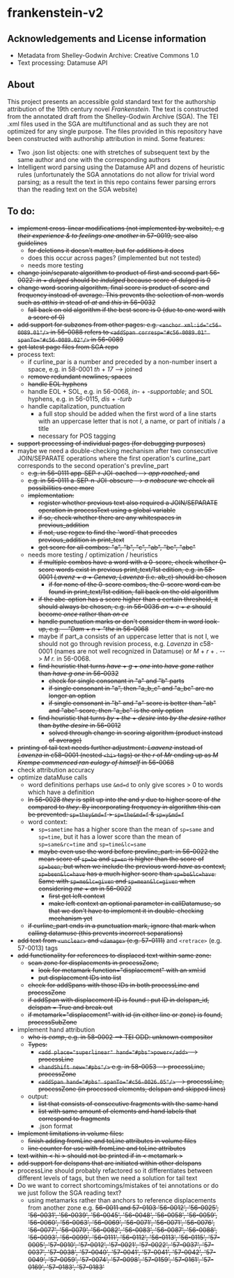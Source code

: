# frankenstein-v2

## Acknowledgements and License information
- Metadata from Shelley-Godwin Archive: Creative Commons 1.0
- Text processing: Datamuse API

## About
This project presents an accessible gold standard text for the authorship attribution of the 19th century novel *Frankenstein*. The text is constructed from the annotated draft from the Shelley-Godwin Archive (SGA). The TEI .xml files used in the SGA are multifunctional and as such they are not optimized for any single purpose. The files provided in this repository have been constructed with authorship attribution in mind. Some features:
- Two .json list objects: one with stretches of subsequent text by the same author and one with the corresponding authors
- Intelligent word parsing using the Datamuse API and dozens of heuristic rules (unfortunately the SGA annotations do not allow for trivial word parsing; as a result the text in this repo contains fewer parsing errors than the reading text on the SGA website)

## To do:
- ~~implement cross-linear modifications (not implemented by website), e.g *their experience & to feelings one another* in 57-0019, see also guidelines~~
  - ~~for deletions it doesn't matter, but for additions it does~~
  - does this occur across pages? (implemented but not tested)
  - needs more testing
- ~~change join/separate algorithm to product of first and second part 56-0022: *in* + *dulged* should be *indulged* because score of dulged is 0~~
- ~~change word scoring algorithm, final score is product of score and frequency instead of average. This prevents the selection of non-words such as *atthis* in stead of *at* and *this* in 56-0032~~
  - ~~fall back on old algorithm if the best score is 0 (due to one word with a score of 0)~~
- ~~add support for subzones from other pages: e.g. `<anchor xml:id="c56-0089.01"/>` in 56-0088 refers to `<addSpan corresp="#c56-0089.01" spanTo="#c56-0089.02"/>` in 56-0089~~
- ~~get latest page files from SGA repo~~
- process text:
  - if curline_par is a number and preceded by a non-number insert a space, e.g. in 58-0001 *th* + *17* --> joined
  - ~~remove redundant newlines, spaces~~
  - ~~handle EOL hyphens~~
  - handle EOL + SOL, e.g. in 56-0068, *in-* + *-supportable*; and SOL hyphens, e.g. in 56-0115, *dis* + *-turb*
  - handle capitalization, punctuation
    - a full stop should be added when the first word of a line starts with an uppercase letter that is not *I*, a name, or part of initials / a title
    - necessary for POS tagging
- ~~support processing of individual pages (for debugging purposes)~~
- maybe we need a double-checking mechanism after two consecutive JOIN/SEPARATE operations where the first operation's curline_part corresponds to the second operation's prevline_part
  - ~~e.g. in 56-0111 app-SEP-r-JOI-oached --> *app roached*, and~~
  - ~~e.g. in 56-0111 a-SEP-n-JOI-obscure --> *a nobscure* we check all possibilities once more~~
  - ~~implementation:~~
    - ~~register whether previous text also required a JOIN/SEPARATE operation in processText using a global variable~~
    - ~~if so, check whether there are any whitespaces in previous_addition~~
    - ~~if not, use regex to find the 'word' that precedes previous_addition in print_text~~
    - ~~get score for all combos: "a", "b", "c", "ab", "bc", "abc"~~
  - needs more testing / optimization / heuristics
    - ~~if multiple combos have a word with a 0-score, check whether 0-score words exist in previous print_text/1st edition, e.g. in 58-0001 *Lavenz* + *a* + *Geneva*, *Lavenza* (i.e. ab_c) should be chosen~~
      - ~~if for none of the 0-score combos, the 0-score word can be found in print_text/1st edition, fall back on the old algorithm~~
    - ~~if the abc-option has a score higher than a certain threshold, it should always be chosen, e.g. in 56-0036 *on* + *c* + *e* should become *once* rather than *on ce*~~
    - ~~handle punctuation marks or don't consider them in word look-up, e.g. *—"Dam* + *n* + *"the* in 56-0068~~
    - maybe if part_a consists of an uppercase letter that is not I, we should not go through revision process, e.g. *Lavenza* in c58-0001 (names are not well recognized in Datamuse) or *M* + *r* + *.* --> *M r.* in 56-0068.
    - ~~find heuristic that turns *have* + *g* + *one* into *have gone* rather than *have g one* in 56-0032~~
      - ~~check for single consonant in "a" and "b" parts~~
      - ~~if single consonant in "a", then "a_b_c" and "a_bc" are no longer an option~~
      - ~~if single consonant in "b" and "a" score is better than "ab" and "abc" score, then "a_bc" is the only option~~
    - ~~find heuristic that turns *by* + *the* + *desire* into *by the desire* rather than *bythe desire* in 56-0012~~
      - ~~solved through change in scoring algorithm (product instead of average)~~
- ~~printing of tail text needs further adjustment: *Laavenz* instead of *Lavenza* in c58-0001 (nested `<hi>` tags) or the *r* of *Mr* ending up as *M Krempe commenced ran eulogy of himself* in 56-0068~~
- check attribution accuracy
- optimize dataMuse calls
  - word definitions perhaps use `&md=d` to only give scores > 0 to words which have a definition
  - ~~In 56-0028 *they* is split up into *the* and *y* due to higher score of *the* compared to *they*. By incorporating frequency in algorithm this can be prevented: `sp=they&md=f` > `sp=the&md=f` & `sp=y&md=f`~~
  - word context:
    - `sp=sametime` has a higher score than the mean of `sp=same` and `sp=time`, but it has a lower score than the mean of `sp=same&rc=time` and `sp=time&lc=same`
    - ~~maybe even use the word before prevline_part: in 56-0022 the mean score of `sp=be` and `sp=en` is higher than the score of `sp=been`, but when we include the previous word *have* as context, `sp=been&lc=have` has a much higher score than `sp=be&lc=have`. Same with `sp=me&lc=given` and `sp=mean&lc=given` when considering *me* + *an* in 56-0022~~
      - ~~first get left context~~
      - ~~make left context an optional parameter in callDatamuse, so that we don't have to implement it in double-checking mechanism yet~~
  - ~~if curline_part ends in a punctuation mark, ignore that mark when calling datamuse (this prevents incorrect separations)~~
- ~~add text from `<unclear>` and `<damage>` (e.g. 57-0111)~~ and `<retrace>` (e.g. 57-0013) tags
- ~~add functionality for references to displaced text within same zone:~~
  - ~~scan zone for displacements in processZone,~~
    - ~~look for metamark function="displacement" with an xml:id~~
    - ~~put displacement IDs into list~~
  - ~~check for addSpans with those IDs in both processLine and processZone~~
  - ~~if addSpan with displacement ID is found : put ID in delspan_id, delspan = True and break out~~
  - ~~if metamark="displacement" with id (in either line or zone) is found, processSubZone~~
- implement hand attribution
  - ~~who is *comp*, e.g. in 58-0002 --> TEI ODD: unknown compositor~~
  - ~~Types:~~
    - ~~`<add place="superlinear" hand="#pbs">power</add>` --> processLine~~
    - ~~`<handShift new="#pbs"/>` e.g. in 58-0053 --> processLine, processZone~~
    - ~~`<addSpan hand="#pbs" spanTo="#c56-0026.05"/>` --> processLine, processZone (in processed elements, delspan and skipped lines)~~
  - output:
    - ~~list that consists of consecutive fragments with the same hand~~
    - ~~list with same amount of elements and hand labels that correspond to fragments~~
    - .json format
- ~~Implement limitations in volume files:~~
  - ~~finish adding fromLine and toLine attributes in volume files~~
  - ~~line counter for use with fromLine and toLine attributes~~
- ~~text within < hi > should not be printed if in < metamark >~~
- ~~add support for delspans that are initiated within other delspans~~
- processLine should probably refactored so it differentiates between different levels of tags, but then we need a solution for tail text
- Do we want to correct shortcomings/mistakes of tei annotations or do we just follow the SGA reading text?
  - using metamarks rather than anchors to reference displacements from another zone e.g. ~~56-0011 and 57-0103 '56-0012', '56-0025', '56-0031', '56-0039', '56-0045', '56-0048', '56-0058', '56-0059', '56-0060', '56-0063', '56-0069', '56-0071', '56-0071', '56-0076', '56-0077', '56-0079', '56-0082', '56-0083', '56-0087', '56-0088', '56-0093', '56-0099', '56-0111', '56-0112', '56-0113', '56-0115', '57-0005', '57-0010', '57-0012', '57-0021', '57-0022', '57-0037', '57-0037', '57-0038', '57-0040', '57-0041', '57-0041', '57-0042', '57-0049', '57-0059', '57-0074', '57-0098', '57-0159', '57-0161', '57-0169', '57-0183', '57-0183'~~
